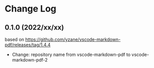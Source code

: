 # Change Log

## 0.1.0 (2022/xx/xx)

based on https://github.com/yzane/vscode-markdown-pdf/releases/tag/1.4.4

* Change: repository name from vscode-markdown-pdf to vscode-markdown-pdf-2
